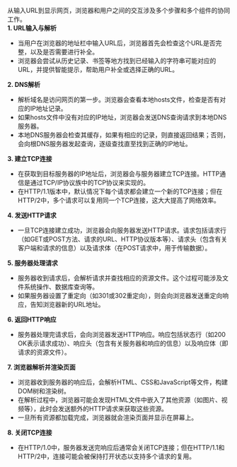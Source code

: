 从输入URL到显示网页，浏览器和用户之间的交互涉及多个步骤和多个组件的协同工作。<br />**1. URL输入与解析**

- 当用户在浏览器的地址栏中输入URL后，浏览器首先会检查这个URL是否完整，以及是否需要进行补全。
- 浏览器会尝试从历史记录、书签等地方找到已经输入的字符串可能对应的URL，并提供智能提示，帮助用户补全或选择正确的URL。

**2. DNS解析**

- 解析域名是访问网页的第一步。浏览器会查看本地hosts文件，检查是否有对应的IP地址记录。
- 如果hosts文件中没有对应的IP地址，浏览器会发送DNS查询请求到本地DNS服务器。
- 本地DNS服务器会检查其缓存，如果有相应的记录，则直接返回结果；否则，会向根DNS服务器发起查询，逐级查找直至找到正确的IP地址。

**3. 建立TCP连接**

- 在获取到目标服务器的IP地址后，浏览器会与服务器建立TCP连接。HTTP通信是通过TCP/IP协议族中的TCP协议来实现的。
- 在HTTP/1.1版本中，默认情况下每个请求都会建立一个新的TCP连接；但在HTTP/2中，多个请求可以复用同一个TCP连接，这大大提高了网络效率。

**4. 发送HTTP请求**

- 一旦TCP连接建立成功，浏览器会向服务器发送HTTP请求。请求包括请求行（如GET或POST方法、请求的URL、HTTP协议版本等）、请求头（包含有关客户端和请求的信息）以及请求体（在POST请求中，用于传输数据）。

**5. 服务器处理请求**

- 服务器收到请求后，会解析请求并查找相应的资源文件。这个过程可能涉及文件系统操作、数据库查询等。
- 如果服务器设置了重定向（如301或302重定向），则会向浏览器发送重定向响应，告知浏览器新的URL地址。

**6. 返回HTTP响应**

- 服务器处理完请求后，会向浏览器发送HTTP响应。响应包括状态行（如200 OK表示请求成功）、响应头（包含有关服务器和响应的信息）以及响应体（即请求的资源文件）。

**7. 浏览器解析并渲染页面**

- 浏览器收到服务器的响应后，会解析HTML、CSS和JavaScript等文件，构建DOM树和渲染树。
- 在解析过程中，浏览器可能会发现HTML文件中嵌入了其他资源（如图片、视频等），此时会发送额外的HTTP请求来获取这些资源。
- 一旦所有资源都加载完成，浏览器就会渲染页面并显示在屏幕上。

**8. 关闭TCP连接**

- 在HTTP/1.0中，服务器发送完响应后通常会关闭TCP连接；但在HTTP/1.1和HTTP/2中，连接可能会被保持打开状态以支持多个请求的复用。
